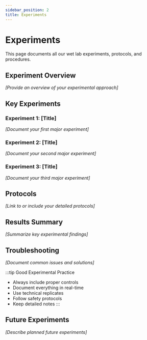 ```yaml
---
sidebar_position: 2
title: Experiments
---
```


# Experiments

This page documents all our wet lab experiments, protocols, and procedures.

## Experiment Overview

*[Provide an overview of your experimental approach]*

## Key Experiments

### Experiment 1: [Title]
*[Document your first major experiment]*

### Experiment 2: [Title] 
*[Document your second major experiment]*

### Experiment 3: [Title]
*[Document your third major experiment]*

## Protocols

*[Link to or include your detailed protocols]*

## Results Summary

*[Summarize key experimental findings]*

## Troubleshooting

*[Document common issues and solutions]*

:::tip Good Experimental Practice
- Always include proper controls
- Document everything in real-time
- Use technical replicates
- Follow safety protocols
- Keep detailed notes
:::

## Future Experiments

*[Describe planned future experiments]*